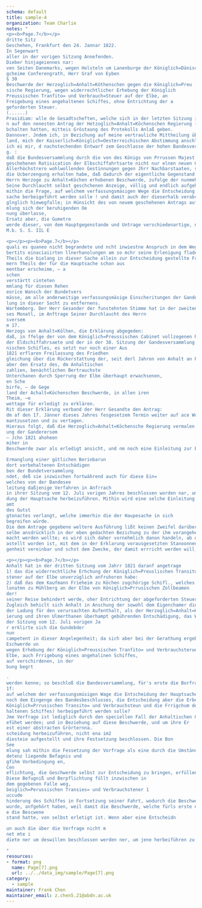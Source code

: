 ```yaml
---
schema: default  
title: sample-4
organization: Team Charlie
notes: "
<p><b>Page.7</b></p>
dritte Sitz
Geschehen, Frankfurt den 24. Jannar 1822.
In Segenwart
aller in der vorigen Sitzung Annefenden.
Dieber hinjageiennes nar:
ven Seiten Danemarks, wegen Holsteln um Lanenburge der Königlich=Dänisch
gcheime Conferengrath, Herr Graf von Eyben
§ 30
Beschwerde der Herzoglich=Anhalt=Köthenschen gegen die Königlich=Preu
sische Regierung, wegen widerrechtlicher Erhebung der Königlich
Preussischen Tranfito= und Verbrauch=Steuer auf der Elbe, an
Freigebung eines angehaltenen Schiffes, ohne Entrichtung der a
geforderten Steuer.
(......)
Prasidiam: wlle de Gesadtscheften, welche sich in der letzten Sitzung ihre Absti
n auf den nenesten Antrag der Hetzoglich=Anhalt=Köchenschen Regierung (8 28) vo
bchalten hatten, mitteis Gröstaung des Protekolls Anlaß geben.
Dannover. Jndem ich, in Bezichung auf meine vertrauliche Mittheilung über dies
land, mich der Kaiserlich=Königlich=Oesterreichischen Abstimmung anschliesse, erlaul
ich ei mir, d nachstechenden Entwarf zem Geschlasse der hohen Bandesversammlung vorzu
g. :
daß die Bundesversammlung durch die von des Königs von Prrussen Majest
geschehenen Ratisication der Elbschiffahrtsarte nicht nur elnen neuen Geweis ve
Allerhöchstrero wohlwollenden Gestinnungen gegen Jhrr Nachbarstaaten, sondern an
die Ucberzengung erhalten habe, daß dadurch der eigentliche Gegenstand der von de
Herrn Herzoge zu Anhalt=Köchen erhobenen Beschwerde, zufolge der nunmehr vi
Seine Durchlaucht selbst geschchenen Anzeige, völlig und endlich aufgehoben so
mithin die Frage, auf welchem verfassungsmäsigen Wege die Entscheidung der Haut
sache berbeigeführt werden solle ! und damit auch der dieserhalb verabredene Term
glnglich hiewegfalle; in Hünsicht des von neuem geschehenen Antrags auf Schaden
mlung sich der beruhigenden Oe
nung überlasse,
Ersatz aber, die Gumetre
werde dieser, von dem Hauptgegenstande und Untrage verschiedenartige, noch zu Ze
M.b. S. S. IIL E

<p></p><p><b>Page.7</b></p>
quali es quaneo nicht begrandete und ncht inwiestne Anspruch in dem Wege der
bertits einaciaiirten llnerhanolungen am so mchr seine Erlenigung fladen, als eines
Theils die bielang in dieser Sache allein zur Entscheidung gestellte Frage auf den=
mern Theils der für die Hauptsache schon aus
mentbar erscheime, — a
schen
verstärtt cinteten
mmlang für diesen Rehen
eorice Wansch der Bundetvers
mässe, am alle anderweitige verfassungsmäsige Einscheritungen der Gandetversamm
lung in dieser Sacht zu entfernens.
Wartemberg. Der Herr Gesander der funstehnten Stimme hat in der zweiten Sitzung
ses Monatl, im Anftrage Seiner Durchlaucht des Herrn
sversem
m 17.
Herzogs von Anhalt=Kölhen, die Erklärung abgegeden:
daß, in ffelge der von dem Königlich=Preussischen Cabinet vollzogenen Ratification
der Eldschiffahrsaete und der in der 38. Sitzung der Gandesversammlung u. 18. Dec.
nischen Schifles, es setzt nur noch einer Aus
1821 erflaren Freilassung des Friedhen
gleichung über die Rückerstattung der, seit derl Jahren von Anhalt an Prrassen be=
aber den Ersatz des, dm Anhaltischen
zahlien, benächtlichen Bertrauchste
Unterchanen durch Sperrung der Elbe überhaupt erwachsenen,
en Sche
birfe, — de Gege
land der Achalt=Köchenschen Beschwerde, in allen iren
Theim, —e
wettage für erledigt zu erklären.
Rit dieser Erklärung verband der Herr Gesandte den Antrag:
dm af den 17. Jänner dieses Jahres fesgesetzem Termin weiter auf ace Wochen
mantzusetzen und zu vertagen.
Hieraus folgt, daß die Herzoglich=Anhalt=Köchensche Regierung vermalen de Hampl
ung der Ganderersem
— Jchn 1821 ahoheen
miher in
Beschwerde zwar als erledigt ansicht, und nm noch eine Einleitung zur Entscheidung des

Ermanglung einer gütlichen Berinbarun
dort vorbehaltenen Entschädigen
ben der Bundetversammlung
ndet, deß sie inzwischen fortwährend auch für diese Ein=
welches von der Bandesee
leitung daßjenige Verfahren in Anfrrach
in ihrer Sitzung vom 12. Juli vorigen Jahres beschlossen worden nar, um eine Entschei=
dung der Hauptsache herbeizuführen. Mithin wird eine selche Einleitung zu
amt
des Gutst
gtonactes verlangt, welche immerhin die der Haupesache in sich
begreifen würde.
Die dem Antrage gegebene weltere Ausführung lißt keinen Zweifel darüber, daß der
selbe ansdrücklich in der eben gedachten Bezichung zu der ihm vorangehenden Erfllrung ge
macht werden wollte; es wird sich daher vornehmlich danon handeln, ab der Antrag, wie er
astellt worden ist, mit dem in der Erklarung vorausgesetzten Stanoonnen dieser Angele=
genheit vereinbar und schst dem Zwecke, der damit errricht werden will, angemessen sey.

<p></p><p><b>Page.7</b></p>
Anhalt hat in der dritten Sitzung vom Jahrr 1821 daranf angetrage
1) das die widerrechtliche Erhchung der Königlich=Preuslischen Transito= und Berbeen
stener auf der Elbe unverzüglich anfruhoren habe:
2) daß das dem Kaufmann Frieheim zu Köchen zugchörige Schifl., welches seit ser
lonatmn zu Mühlberg an der Elbe von Königlich=Prrusischen Zollbeamen
der!
seiner Reise behindert werde, oher Entrichtung der abgeforderten Steuer frei gegeben wer
Zugleich behiclt sich Anhalt in Anschung der sowohl dem Eigenchamer dieses Schif
der Ladung für den verursachten Aufenthalt, als der Herzoglich=Anhalt=Köeden
ierung und ihren Ulmerthanen überhampt gebührenden Entschädigung, das Weitere ve
der Sitzung vom 12. Juli vorigen Ja
r erklirte sich die Gundebder
nun
campetent in dieser Angelegenheit; da sich aber bei der Gerathung ergeben hatte, das
Eschwerde un
wegen Erhebung der Königlich=Preussischen Tranfito= und Verbrauchsteruer auf
Elbe, auch Frrigebung eines angehalinen Schiffes,
auf verschirdenen, in der
bung begrt

-
werden konne; so beschloß die Bandesversammlung, für's erste die Borfrage in Gewis
1f:
auf welchem der verfassungsmüsigen Wage die Entscheidung der Hauptsache (das hei
noch dem Eingenge des Bandesbeschlusses, die Entscheidung aber die Erbebung
Königlich=Prrusischen Transito= und Verbrauchsteun und die Frrigchum des an
haltenen Schiffes) herbeigeführt werden solle?
Jme Verfrage ist lediglich durch den speciellen Fall der Anhaltischen Geschwerde
efühet werden; und in Beziehung auf diese Beschwerde, und um ihre Er
est einer abstracten Grörternna.
scheidung herbeizuführen, nicht ena im2
diesteie aufgestellt und ihre Festsetzung beschlossen. Die Bon
See
mlung sah mithin die Fessetzung der Vorfrage als eine durch die Umstände her
detenz liegende Befagnis und
gfihm Vorbedingung en,
Cen
eflichtung, die Geschwerde selbst zur Entscheidung zu bringen, erfüllen zu können.
Diese Befugniß und Berpflichtung füllt inzwischen in
dem gegebenen Falle weg,
beiglich=Perussischen Transies= und Verbrauchstener 1
uccude
hinderung des Schiffes in Fortsetzung seiner Fahrt, wodurch die Beschwerde veran
wurde, anfgehört haben, weil damit die Beschwerde, welche fürls erste nur senen Ge
e die Bescwene
stand hatte, von selbst erletigt ist. Wenn aber eine Entscheidn

un auch die über die Verfrage nicht m
net mte i
diete ner um deswillen beschlossen werden ner, um jene herbeiführen zu

"
resources: 
- format: png 
  name: Page[7].png 
  url: ../../data_img/sample/Page[7].png 
category: 
  - sample 
maintainer: Frank Chen
maintainer_email: z.chen5.21@abdn.ac.uk
--- 
```

